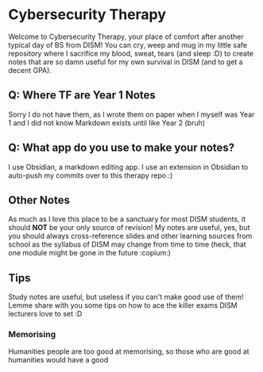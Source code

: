 # Cybersecurity Therapy
Welcome to Cybersecurity Therapy, your place of comfort after another typical day of BS from DISM! You can cry, weep and mug in my little safe repository where I sacrifice my blood, sweat, tears (and sleep :D) to create notes that are so damn useful for my own survival in DISM (and to get a decent GPA).

## Q: Where TF are Year 1 Notes
Sorry I do not have them, as I wrote them on paper when I myself was Year 1 and I did not know Markdown exists until like Year 2 (bruh)

## Q: What app do you use to make your notes?
I use Obsidian, a markdown editing app. I use an extension in Obsidian to auto-push my commits over to this therapy repo :)

## Other Notes
As much as I love this place to be a sanctuary for most DISM students, it should **NOT** be your only source of revision! My notes are useful, yes, but you should always cross-reference slides and other learning sources from school as the syllabus of DISM may change from time to time (heck, that one module might be gone in the future :copium:)

## Tips
Study notes are useful, but useless if you can't make good use of them! Lemme share with you some tips on how to ace the killer exams DISM lecturers love to set :D

### Memorising
Humanities people are too good at memorising, so those who are good at humanities would have a good 